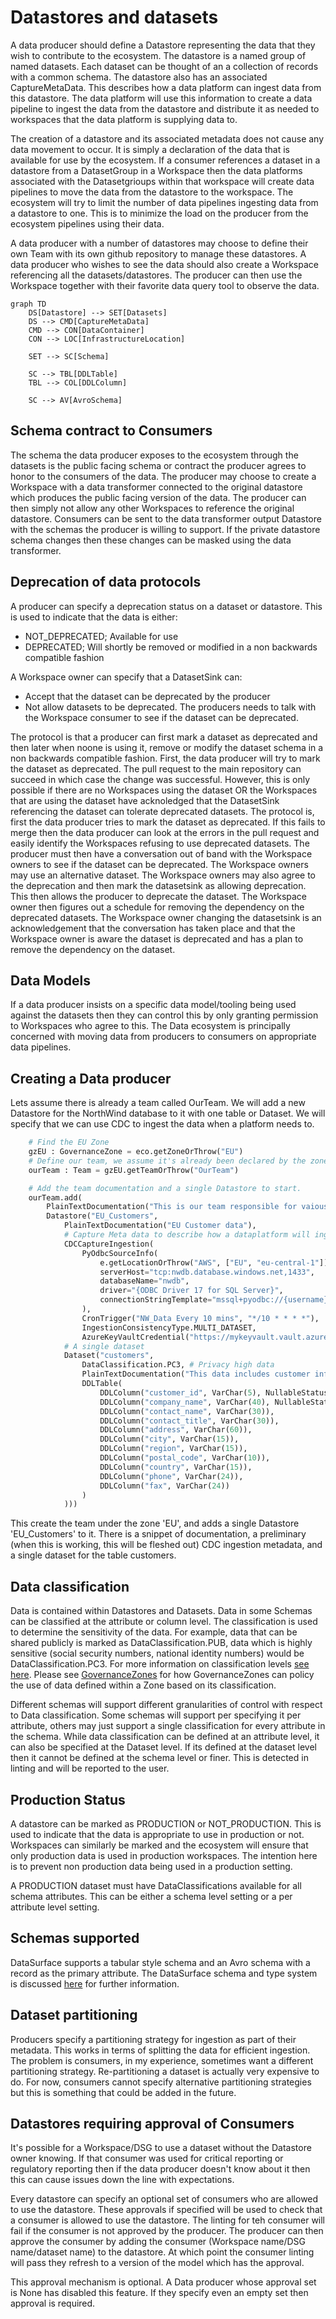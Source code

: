 # Datastores and datasets

A data producer should define a Datastore representing the data that they wish to contribute to the ecosystem. The datastore is a named group of named datasets. Each dataset can be thought of an a collection of records with a common schema. The datastore also has an associated CaptureMetaData. This describes how a data platform can ingest data from this datastore. The data platform will use this information to create a data pipeline to ingest the data from the datastore and distribute it as needed to workspaces that the data platform is supplying data to.

The creation of a datastore and its associated metadata does not cause any data movement to occur. It is simply a declaration of the data that is available for use by the ecosystem. If a consumer references a dataset in a datastore from a DatasetGroup in a Workspace then the data platforms associated with the Datasetgrioups within that workspace will create data pipelines to move the data from the datastore to the workspace. The ecosystem will try to limit the number of data pipelines ingesting data from a datastore to one. This is to minimize the load on the producer from the ecosystem pipelines using their data.

A data producer with a number of datastores may choose to define their own Team with its own github repository to manage these datastores. A data producer who wishes to see the data should also create a Workspace referencing all the datasets/datastores. The producer can then use the Workspace together with their favorite data query tool to observe the data.

```mermaid
graph TD
    DS[Datastore] --> SET[Datasets]
    DS --> CMD[CaptureMetaData]
    CMD --> CON[DataContainer]
    CON --> LOC[InfrastructureLocation]

    SET --> SC[Schema]

    SC --> TBL[DDLTable]
    TBL --> COL[DDLColumn]

    SC --> AV[AvroSchema]
```

## Schema contract to Consumers

The schema the data producer exposes to the ecosystem through the datasets is the public facing schema or contract the producer agrees to honor to the consumers of the data. The producer may choose to create a Workspace with a data transformer connected to the original datastore which produces the public facing version of the data. The producer can then simply not allow any other Workspaces to reference the original datastore. Consumers can be sent to the data transformer output Datastore with the schemas the producer is willing to support. If the private datastore schema changes then these changes can be masked using the data transformer.

## Deprecation of data protocols

A producer can specify a deprecation status on a dataset or datastore. This is used to indicate that the data is either:

* NOT_DEPRECATED; Available for use
* DEPRECATED; Will shortly be removed or modified in a non backwards compatible fashion

A Workspace owner can specify that a DatasetSink can:

* Accept that the dataset can be deprecated by the producer
* Not allow datasets to be deprecated. The producers needs to talk with the Workspace consumer to see if the dataset can be deprecated.

The protocol is that a producer can first mark a dataset as deprecated and then later when noone is using it, remove or modify the dataset schema in a non backwards compatible fashion. First, the data producer will try to mark the dataset as deprecated. The pull request to the main repository can succeed in which case the change was successful. However, this is only possible if there are no Workspaces using the dataset OR the Workspaces that are using the dataset have acknoledged that the DatasetSink referencing the dataset can tolerate deprecated datasets. The protocol is, first the data producer tries to mark the dataset as deprecated. If this fails to merge then the data producer can look at the errors in the pull request and easily identify the Workspaces refusing to use deprecated datasets. The producer must then have a conversation out of band with the Workspace owners to see if the dataset can be deprecated. The Workspace owners may use an alternative dataset. The Workspace owners may also agree to the deprecation and then mark the datasetsink as allowing deprecation. This then allows the producer to deprecate the dataset. The Workspace owner then figures out a schedule for removing the dependency on the deprecated datasets. The Workspace owner changing the datasetsink is an acknowledgement that the conversation has taken place and that the Workspace owner is aware the dataset is deprecated and has a plan to remove the dependency on the dataset.

## Data Models

If a data producer insists on a specific data model/tooling being used against the datasets then they can control this by only granting permission to Workspaces who agree to this. The Data ecosystem is principally concerned with moving data from producers to consumers on appropriate data pipelines.

## Creating a Data producer

Lets assume there is already a team called OurTeam. We will add a new Datastore for the NorthWind database to it with one table or Dataset. We will specify that we can use CDC to ingest the data when a platform needs to.

```python
    # Find the EU Zone
    gzEU : GovernanceZone = eco.getZoneOrThrow("EU")
    # Define our team, we assume it's already been declared by the zone repo earlier.
    ourTeam : Team = gzEU.getTeamOrThrow("OurTeam")

    # Add the team documentation and a single Datastore to start.
    ourTeam.add(
        PlainTextDocumentation("This is our team responsible for vaious EU specific data and workspaces"),
        Datastore("EU_Customers",
            PlainTextDocumentation("EU Customer data"),
            # Capture Meta data to describe how a dataplatform will ingest this data source
            CDCCaptureIngestion(
                PyOdbcSourceInfo(
                    e.getLocationOrThrow("AWS", ["EU", "eu-central-1"]), # Where is the database
                    serverHost="tcp:nwdb.database.windows.net,1433",
                    databaseName="nwdb",
                    driver="{ODBC Driver 17 for SQL Server}",
                    connectionStringTemplate="mssql+pyodbc://{username}:{password}@{serverHost}/{databaseName}?driver={driver}"
                ),
                CronTrigger("NW_Data Every 10 mins", "*/10 * * * *"),
                IngestionConsistencyType.MULTI_DATASET,
                AzureKeyVaultCredential("https://mykeyvault.vault.azure.net", "NWDB_Creds")),
            # A single dataset
            Dataset("customers",
                DataClassification.PC3, # Privacy high data
                PlainTextDocumentation("This data includes customer information from the Northwind database. It contains PII data."),
                DDLTable(
                    DDLColumn("customer_id", VarChar(5), NullableStatus.NOT_NULLABLE, PrimaryKeyStatus.PK),
                    DDLColumn("company_name", VarChar(40), NullableStatus.NOT_NULLABLE),
                    DDLColumn("contact_name", VarChar(30)),
                    DDLColumn("contact_title", VarChar(30)),
                    DDLColumn("address", VarChar(60)),
                    DDLColumn("city", VarChar(15)),
                    DDLColumn("region", VarChar(15)),
                    DDLColumn("postal_code", VarChar(10)),
                    DDLColumn("country", VarChar(15)),
                    DDLColumn("phone", VarChar(24)),
                    DDLColumn("fax", VarChar(24))
                )
            )))

```

This create the team under the zone 'EU', and adds a single Datastore 'EU_Customers' to it. There is a snippet of documentation, a preliminary (when this is working, this will be fleshed out) CDC ingestion metadata, and a single dataset for the table customers.

## Data classification

Data is contained within Datastores and Datasets. Data in some Schemas can be classified at the attribute or column level. The classification is used to determine the sensitivity of the data. For example, data that can be shared publicly is marked as DataClassification.PUB, data which is highly sensitive (social security numbers, national identity numbers) would be DataClassification.PC3. For more information on classification levels [see here](DataClassification.md). Please see [GovernanceZones](GovernanceZone.md) for how GovernanceZones can policy the use of data defined within a Zone based on its classification.

Different schemas will support different granularities of control with respect to Data classification. Some schemas will support per specifying it per attribute, others may just support a single classification for every attribute in the schema. While data classification can be defined at an attribute level, it can also be specified at the Dataset level. If its defined at the dataset level then it cannot be defined at the schema level or finer. This is detected in linting and will be reported to the user.

## Production Status

A datastore can be marked as PRODUCTION or NOT_PRODUCTION. This is used to indicate that the data is appropriate to use in production or not. Workspaces can similarly be marked and the ecosystem will ensure that only production data is used in production workspaces. The intention here is to prevent non production data being used in a production setting.

A PRODUCTION dataset must have DataClassifications available for all schema attributes. This can be either a schema level setting or a per attribute level setting.

## Schemas supported

DataSurface supports a tabular style schema and an Avro schema with a record as the primary attribute. The DataSurface schema and type system is discussed [here](DataTypes.md) for further information.

## Dataset partitioning

Producers specify a partitioning strategy for ingestion as part of their metadata. This works in terms of splitting the data for efficient ingestion. The problem is consumers, in my experience, sometimes want a different partitioning strategy. Re-partitioning a dataset is actually very expensive to do. For now, consumers cannot specify alternative partitioning strategies but this is something that could be added in the future.

## Datastores requiring approval of Consumers

It's possible for a Workspace/DSG to use a dataset without the Datastore owner knowing. If that consumer was used for critical reporting or regulatory reporting then if the data producer doesn't know about it then this can cause issues down the line with expectations.

Every datastore can specify an optional set of consumers who are allowed to use the datastore. These approvals if specified will be used to check that a consumer is allowed to use the datastore. The linting for teh consumer will fail if the consumer is not approved by the producer. The producer can then approve the consumer by adding the consumer (Workspace name/DSG name/dataset name) to the datastore. At which point the consumer linting will pass they refresh to a version of the model which has the approval.

This approval mechanism is optional. A Data producer whose approval set is None has disabled this feature. If they specify even an empty set then approval is required.

